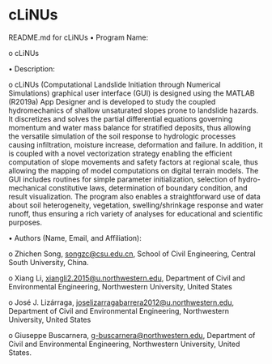 # cLiNUs
README.md for cLiNUs
•	Program Name:

o	cLiNUs

•	Description:

  o	cLiNUs (Computational Landslide Initiation through Numerical Simulations) graphical user interface (GUI) is designed using the MATLAB (R2019a) App Designer and is developed to study the coupled hydromechanics of shallow unsaturated slopes prone to landslide hazards. It discretizes and solves the partial differential equations governing momentum and water mass balance for stratified deposits, thus allowing the versatile simulation of the soil response to hydrologic processes causing infiltration, moisture increase, deformation and failure. In addition, it is coupled with a novel vectorization strategy enabling the efficient computation of slope movements and safety factors at regional scale, thus allowing the mapping of model computations on digital terrain models. The GUI includes routines for simple parameter initialization, selection of hydro-mechanical constitutive laws, determination of boundary condition, and result visualization. The program also enables a straightforward use of data about soil heterogeneity, vegetation, swelling/shrinkage response and water runoff, thus ensuring a rich variety of analyses for educational and scientific purposes.

•	Authors (Name, Email, and Affiliation): 

  o	Zhichen Song, songzc@csu.edu.cn, School of Civil Engineering, Central South University, China.

  o	Xiang Li, xiangli2.2015@u.northwestern.edu, Department of Civil and Environmental Engineering, Northwestern University, United States

  o	José J. Lizárraga, joselizarragabarrera2012@u.northwestern.edu, Department of Civil and Environmental Engineering, Northwestern University, United States

  o	Giuseppe Buscarnera, g-buscarnera@northwestern.edu, Department of Civil and Environmental Engineering, Northwestern University, United States.

